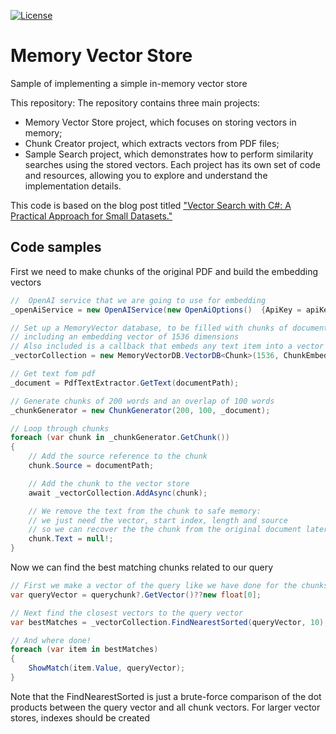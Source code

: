 [![License](https://img.shields.io/badge/license-MIT-blue.svg)](LICENSE)

# Memory Vector Store
Sample of implementing a simple in-memory vector store

This repository:
The repository contains three main projects: 
- Memory Vector Store project, which focuses on storing vectors in memory;
- Chunk Creator project, which extracts vectors from PDF files;
- Sample Search project, which demonstrates how to perform similarity searches using the stored vectors. Each project has its own set of code and resources, allowing you to explore and understand the implementation details.

 This code is based on the blog post titled ["Vector Search with C#: A Practical Approach for Small Datasets."](https://crispycode.net/vector-search-with-c-a-practical-approach-for-small-datasets/) 


## Code samples

First we need to make chunks of the original PDF and build the embedding vectors

```cs
//  OpenAI service that we are going to use for embedding   
_openAiService = new OpenAIService(new OpenAiOptions()  {ApiKey = apiKey });

// Set up a MemoryVector database, to be filled with chunks of documents
// including an embedding vector of 1536 dimensions
// Also included is a callback that embeds any text item into a vector
_vectorCollection = new MemoryVectorDB.VectorDB<Chunk>(1536, ChunkEmbedingAsync);

// Get text fom pdf 
_document = PdfTextExtractor.GetText(documentPath);

// Generate chunks of 200 words and an overlap of 100 words 
_chunkGenerator = new ChunkGenerator(200, 100, _document);

// Loop through chunks
foreach (var chunk in _chunkGenerator.GetChunk())
{
    // Add the source reference to the chunk
    chunk.Source = documentPath;

    // Add the chunk to the vector store
    await _vectorCollection.AddAsync(chunk);

    // We remove the text from the chunk to safe memory: 
    // we just need the vector, start index, length and source
    // so we can recover the the chunk from the original document later
    chunk.Text = null!;
}
```

Now we can find the best matching chunks related to our query

```cs
// First we make a vector of the query like we have done for the chunks
var queryVector = querychunk?.GetVector()??new float[0];

// Next find the closest vectors to the query vector
var bestMatches = _vectorCollection.FindNearestSorted(queryVector, 10);

// And where done!
foreach (var item in bestMatches)
{
    ShowMatch(item.Value, queryVector);                    
} 
```
Note that the FindNearestSorted is just a brute-force comparison of the dot products between the query vector and all chunk vectors. For larger vector stores, indexes should be created
